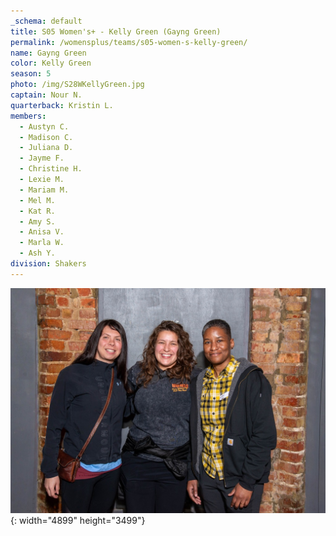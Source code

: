 ```yaml
---
_schema: default
title: S05 Women's+ - Kelly Green (Gayng Green)
permalink: /womensplus/teams/s05-women-s-kelly-green/
name: Gayng Green
color: Kelly Green
season: 5
photo: /img/S28WKellyGreen.jpg
captain: Nour N.
quarterback: Kristin L.
members:
  - Austyn C.
  - Madison C.
  - Juliana D.
  - Jayme F.
  - Christine H.
  - Lexie M.
  - Mariam M.
  - Mel M.
  - Kat R.
  - Amy S.
  - Anisa V.
  - Marla W.
  - Ash Y.
division: Shakers
---
```

![](/img/da2-7095.jpg){: width="4899" height="3499"}